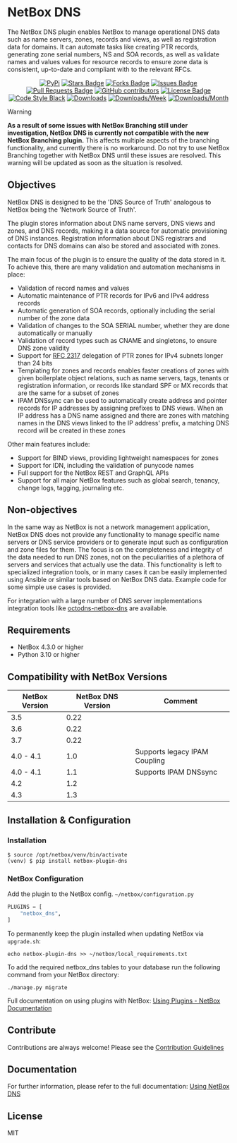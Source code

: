 # NetBox DNS
The NetBox DNS plugin enables NetBox to manage operational DNS data such as name servers, zones, records and views, as well as registration data for domains. It can automate tasks like creating PTR records, generating zone serial numbers, NS and SOA records, as well as validate names and values values for resource records to ensure zone data is consistent, up-to-date and compliant with to the relevant RFCs.

<div align="center">
<a href="https://pypi.org/project/netbox-plugin-dns/"><img src="https://img.shields.io/pypi/v/netbox-plugin-dns" alt="PyPi"/></a>
<a href="https://github.com/peteeckel/netbox-plugin-dns/stargazers"><img src="https://img.shields.io/github/stars/peteeckel/netbox-plugin-dns?style=flat" alt="Stars Badge"/></a>
<a href="https://github.com/peteeckel/netbox-plugin-dns/network/members"><img src="https://img.shields.io/github/forks/peteeckel/netbox-plugin-dns?style=flat" alt="Forks Badge"/></a>
<a href="https://github.com/peteeckel/netbox-plugin-dns/issues"><img src="https://img.shields.io/github/issues/peteeckel/netbox-plugin-dns" alt="Issues Badge"/></a>
<a href="https://github.com/peteeckel/netbox-plugin-dns/pulls"><img src="https://img.shields.io/github/issues-pr/peteeckel/netbox-plugin-dns" alt="Pull Requests Badge"/></a>
<a href="https://github.com/peteeckel/netbox-plugin-dns/graphs/contributors"><img alt="GitHub contributors" src="https://img.shields.io/github/contributors/peteeckel/netbox-plugin-dns?color=2b9348"></a>
<a href="https://github.com/peteeckel/netbox-plugin-dns/blob/master/LICENSE"><img src="https://img.shields.io/github/license/peteeckel/netbox-plugin-dns?color=2b9348" alt="License Badge"/></a>
<a href="https://github.com/psf/black"><img src="https://img.shields.io/badge/code%20style-black-000000.svg" alt="Code Style Black"/></a>
<a href="https://pepy.tech/project/netbox-plugin-dns"><img alt="Downloads" src="https://static.pepy.tech/badge/netbox-plugin-dns"></a>
<a href="https://pepy.tech/project/netbox-plugin-dns"><img alt="Downloads/Week" src="https://static.pepy.tech/badge/netbox-plugin-dns/month"></a>
<a href="https://pepy.tech/project/netbox-plugin-dns"><img alt="Downloads/Month" src="https://static.pepy.tech/badge/netbox-plugin-dns/week"></a>
</div>

> [!WARNING]
> **As a result of some issues with NetBox Branching still under investigation, NetBox DNS is currently not compatible with the new NetBox Branching plugin.**
> This affects multiple aspects of the branching functionality, and currently there is no workaround. Do not try to use NetBox Branching together with NetBox DNS until these issues are resolved.
> This warning will be updated as soon as the situation is resolved.

## Objectives
NetBox DNS is designed to be the 'DNS Source of Truth' analogous to NetBox being the 'Network Source of Truth'.

The plugin stores information about DNS name servers, DNS views and zones, and DNS records, making it a data source for automatic provisioning of DNS instances. Registration information about DNS registrars and contacts for DNS domains can also be stored and associated with zones.

The main focus of the plugin is to ensure the quality of the data stored in it. To achieve this, there are many validation and automation mechanisms in place:

* Validation of record names and values
* Automatic maintenance of PTR records for IPv6 and IPv4 address records
* Automatic generation of SOA records, optionally including the serial number of the zone data
* Validation of changes to the SOA SERIAL number, whether they are done automatically or manually
* Validation of record types such as CNAME and singletons, to ensure DNS zone validity
* Support for [RFC 2317](https://datatracker.ietf.org/doc/html/rfc2317) delegation of PTR zones for IPv4 subnets longer than 24 bits
* Templating for zones and records enables faster creations of zones with given boilerplate object relations, such as name servers, tags, tenants or registration information, or records like standard SPF or MX records that are the same for a subset of zones
* IPAM DNSsync can be used to automatically create address and pointer records for IP addresses by assigning prefixes to DNS views. When an IP address has a DNS name assigned and there are zones with matching names in the DNS views linked to the IP address' prefix, a matching DNS record will be created in these zones

Other main features include:

* Support for BIND views, providing lightweight namespaces for zones
* Support for IDN, including the validation of punycode names
* Full support for the NetBox REST and GraphQL APIs
* Support for all major NetBox features such as global search, tenancy, change logs, tagging, journaling etc.

## Non-objectives
In the same way as NetBox is not a network management application, NetBox DNS does not provide any functionality to manage specific name servers or DNS service providers or to generate input such as configuration and zone files for them. The focus is on the completeness and integrity of the data needed to run DNS zones, not on the peculiarities of a plethora of servers and services that actually use the data. This functionality is left to specialized integration tools, or in many cases it can be easily implemented using Ansible or similar tools based on NetBox DNS data. Example code for some simple use cases is provided.

For integration with a large number of DNS server implementations integration tools like [octodns-netbox-dns](https://pypi.org/project/octodns-netbox-dns/) are available.

## Requirements

* NetBox 4.3.0 or higher
* Python 3.10 or higher

## Compatibility with NetBox Versions

NetBox Version | NetBox DNS Version | Comment
-------------- | ------------------ | -------
3.5            | 0.22               |
3.6            | 0.22               |
3.7            | 0.22               |
4.0 - 4.1      | 1.0                | Supports legacy IPAM Coupling
4.0 - 4.1      | 1.1                | Supports IPAM DNSsync
4.2            | 1.2                |
4.3            | 1.3                |

## Installation & Configuration

### Installation

```
$ source /opt/netbox/venv/bin/activate
(venv) $ pip install netbox-plugin-dns
```

### NetBox Configuration

Add the plugin to the NetBox config. `~/netbox/configuration.py`

```python
PLUGINS = [
    "netbox_dns",
]
```

To permanently keep the plugin installed when updating NetBox via `upgrade.sh`:

```
echo netbox-plugin-dns >> ~/netbox/local_requirements.txt
```

To add the required netbox_dns tables to your database run the following command from your NetBox directory:

```
./manage.py migrate
```

Full documentation on using plugins with NetBox: [Using Plugins - NetBox Documentation](https://netbox.readthedocs.io/en/stable/plugins/)

## Contribute

Contributions are always welcome! Please see the [Contribution Guidelines](CONTRIBUTING.md)

## Documentation

For further information, please refer to the full documentation: [Using NetBox DNS](docs/using_netbox_dns.md)

## License

MIT
